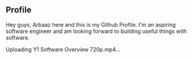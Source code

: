 ## Profile
Hey guys, Arbaaz here and this is my Github Profile. I'm an aspiring software engineer and am looking forward to building useful things with software.

Uploading Y1 Software Overview 720p.mp4…


